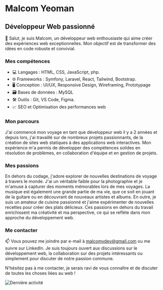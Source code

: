 # Malcom Yeoman
## Développeur Web passionné

👋 Salut, je suis Malcom, un développeur web enthousiaste qui aime créer des expériences web exceptionnelles. Mon objectif est de transformer des idées en code robuste et convivial.

### Mes compétences

- 💻 Langages : HTML, CSS, JavaScript, php.
- 🌐 Frameworks : Symfony, Laravel, React, Tailwind, Bootstrap.
- 🖥️ Conception : UI/UX, Responsive Design, Wireframing, Prototypage
- 🗃️ Bases de données : MySQL
- 🛠️ Outils : Git, VS Code, Figma.
- 📈 SEO et Optimisation des performances web

### Mon parcours

J'ai commencé mon voyage en tant que développeur web il y a 2 années et depuis lors, j'ai travaillé sur de nombreux projets passionnants, de la création de sites web statiques à des applications web interactives. Mon expérience m'a permis de développer des compétences solides en résolution de problèmes, en collaboration d'équipe et en gestion de projets.

### Mes passions

En dehors du codage, j'adore explorer de nouvelles destinations de voyage à travers le monde. J'ai un véritable faible pour la photographie et je m'amuse à capturer des moments mémorables lors de mes voyages. La musique est également une grande partie de ma vie, que ce soit en jouant de la guitare ou en découvrant de nouveaux artistes et albums. En outre, je suis un amateur de cuisine passionné et j'aime expérimenter de nouvelles recettes pour créer des plats délicieux. Ces passions en dehors du travail enrichissent ma créativité et ma perspective, ce qui se reflète dans mon approche du développement web.

### Me contacter

📫 Vous pouvez me joindre par e-mail à malcomydev@gmail.com ou me suivre sur LinkedIn. Je suis toujours ouvert aux discussions sur le développement web, la collaboration sur des projets intéressants ou simplement pour discuter de notre passion commune.

N'hésitez pas à me contacter, je serais ravi de vous connaître et de discuter de toutes les choses liées au web !

![Dernière activité](https://img.shields.io/github/last-commit/Malcom-Yeoman/votre-repo)
